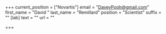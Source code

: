 +++
current_position = ["Novartis"]
email = "DaveyPooh@gmail.com"
first_name = "David "
last_name = "Remillard"
position = "Scientist"
suffix = ""
[lab]
text = ""
url = ""

+++
